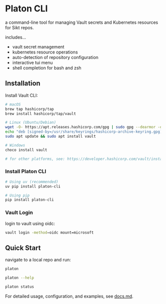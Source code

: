 # Platon CLI

a command-line tool for managing Vault secrets and Kubernetes resources for Sikt repos.

includes...

- vault secret management
- kubernetes resource operations
- auto-detection of repository configuration
- interactive tui menu
- shell completion for bash and zsh

## Installation

Install Vault CLI:

```bash
# macOS
brew tap hashicorp/tap
brew install hashicorp/tap/vault

# Linux (Ubuntu/Debian)
wget -O- https://apt.releases.hashicorp.com/gpg | sudo gpg --dearmor -o /usr/share/keyrings/hashicorp-archive-keyring.gpg
echo "deb [signed-by=/usr/share/keyrings/hashicorp-archive-keyring.gpg] https://apt.releases.hashicorp.com $(lsb_release -cs) main" | sudo tee /etc/apt/sources.list.d/hashicorp.list
sudo apt update && sudo apt install vault

# Windows
choco install vault

# for other platforms, see: https://developer.hashicorp.com/vault/install
```

### Install Platon CLI

```bash
# Using uv (recommended)
uv pip install platon-cli

# Using pip
pip install platon-cli
```

### Vault Login

login to vault using oidc:

```bash
vault login -method=oidc mount=microsoft
```

## Quick Start

navigate to a local repo and run:

```bash
platon

platon --help

platon status
```

For detailed usage, configuration, and examples, see [docs.md](docs.md).


